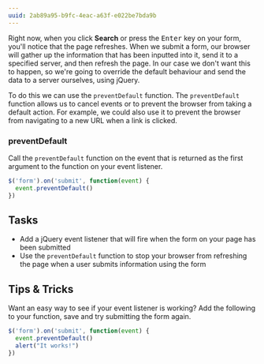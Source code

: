 ```yaml
---
uuid: 2ab89a95-b9fc-4eac-a63f-e022be7bda9b
---
```


Right now, when you click **Search** or press the <kbd>Enter</kbd> key on your form, you'll notice that the page refreshes. When we submit a form, our browser will gather up the information that has been inputted into it, send it to a specified server, and then refresh the page. In our case we don't want this to happen, so we're going to override the default behaviour and send the data to a server ourselves, using jQuery.

To do this we can use the `preventDefault` function. The `preventDefault` function allows us to cancel events or to prevent the browser from taking a default action. For example, we could also use it to prevent the browser from navigating to a new URL when a link is clicked.

### preventDefault

Call the `preventDefault` function on the event that is returned as the first argument to the function on your event listener.

```javascript
$('form').on('submit', function(event) {
  event.preventDefault()
})
```

## Tasks

- Add a jQuery event listener that will fire when the form on your page has been submitted
- Use the `preventDefault` function to stop your browser from refreshing the page when a user submits information using the form

## Tips & Tricks

Want an easy way to see if your event listener is working? Add the following to your function, save and try submitting the form again.

```javascript
$('form').on('submit', function(event) {
  event.preventDefault()
  alert("It works!")
})
```